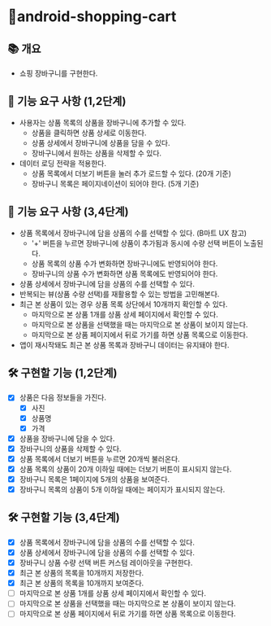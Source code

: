 # 🛒android-shopping-cart

## 📚️ 개요

- 쇼핑 장바구니를 구현한다.


## 🧱 기능 요구 사항 (1,2단계)

- 사용자는 상품 목록의 상품을 장바구니에 추가할 수 있다.
    - 상품을 클릭하면 상품 상세로 이동한다.
    - 상품 상세에서 장바구니에 상품을 담을 수 있다.
    - 장바구니에서 원하는 상품을 삭제할 수 있다. 
- 데이터 로딩 전략을 적용한다.
    - 상품 목록에서 더보기 버튼을 눌러 추가 로드할 수 있다. (20개 기준)
    - 장바구니 목록은 페이지네이션이 되어야 한다. (5개 기준)

## 🧱 기능 요구 사항 (3,4단계)
- 상품 목록에서 장바구니에 담을 상품의 수를 선택할 수 있다. (B마트 UX 참고)
    - '+' 버튼을 누르면 장바구니에 상품이 추가됨과 동시에 수량 선택 버튼이 노출된다.
    - 상품 목록의 상품 수가 변화하면 장바구니에도 반영되어야 한다.
    - 장바구니의 상품 수가 변화하면 상품 목록에도 반영되어야 한다.
- 상품 상세에서 장바구니에 담을 상품의 수를 선택할 수 있다.
- 반복되는 뷰(상품 수량 선택)를 재활용할 수 있는 방법을 고민해본다.
- 최근 본 상품이 있는 경우 상품 목록 상단에서 10개까지 확인할 수 있다.
    - 마지막으로 본 상품 1개를 상품 상세 페이지에서 확인할 수 있다.
    - 마지막으로 본 상품을 선택했을 때는 마지막으로 본 상품이 보이지 않는다.
    - 마지막으로 본 상품 페이지에서 뒤로 가기를 하면 상품 목록으로 이동한다.
- 앱이 재시작돼도 최근 본 상품 목록과 장바구니 데이터는 유지돼야 한다.


## 🛠️ 구현할 기능 (1,2단계)

- [x] 상품은 다음 정보들을 가진다.
  - [x] 사진
  - [x] 상품명
  - [x] 가격
- [x] 상품을 장바구니에 담을 수 있다.
- [x] 장바구니의 상품을 삭제할 수 있다.
- [x] 상품 목록에서 더보기 버튼을 누르면 20개씩 불러온다.
- [x] 상품 목록의 상품이 20개 이하일 때에는 더보기 버튼이 표시되지 않는다.
- [x] 장바구니 목록은 1페이지에 5개의 상품을 보여준다.
- [x] 장바구니 목록의 상품이 5개 이하일 때에는 페이지가 표시되지 않는다.

## 🛠️ 구현할 기능 (3,4단계)
- [x] 상품 목록에서 장바구니에 담을 상품의 수를 선택할 수 있다.
- [x] 상품 상세에서 장바구니에 담을 상품의 수를 선택할 수 있다.
- [x] 장바구니 상품 수량 선택 버튼 커스텀 레이아웃을 구현한다.
- [x] 최근 본 상품의 목록을 10개까지 저장한다.
- [x] 최근 본 상품의 목록을 10개까지 보여준다.
- [ ] 마지막으로 본 상품 1개를 상품 상세 페이지에서 확인할 수 있다.
- [ ] 마지막으로 본 상품을 선택했을 때는 마지막으로 본 상품이 보이지 않는다.
- [ ] 마지막으로 본 상품 페이지에서 뒤로 가기를 하면 상품 목록으로 이동한다.
